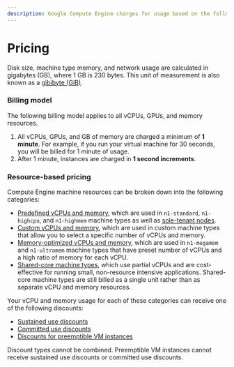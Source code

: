```yaml
---
description: Google Compute Engine charges for usage based on the following price sheet.
---
```


# Pricing

 Disk size, machine type memory, and network usage are calculated in gigabytes \(GB\), where 1 GB is 230 bytes. This unit of measurement is also known as a [gibibyte \(GiB\)](https://wikipedia.org/wiki/Gibibyte).

### Billing model <a id="billingmodel"></a>

The following billing model applies to all vCPUs, GPUs, and memory resources. 

1. All vCPUs, GPUs, and GB of memory are charged a minimum of **1 minute**. For example, if you run your virtual machine for 30 seconds, you will be billed for 1 minute of usage.
2. After 1 minute, instances are charged in **1 second increments**.

### Resource-based pricing <a id="pricing"></a>

Compute Engine machine resources can be broken down into the following categories:

* [Predefined vCPUs and memory](https://cloud.google.com/compute/pricing#predefined), which are used in `n1-standard`, `n1-highcpu`, and `n1-highmem` machine types as well as [sole-tenant nodes](https://cloud.google.com/compute/pricing#nodes).
* [Custom vCPUs and memory](https://cloud.google.com/compute/pricing#custommachinetypepricing), which are used in custom machine types that allow you to select a specific number of vCPUs and memory.
* [Memory-optimized vCPUs and memory](https://cloud.google.com/compute/pricing#memory-optimized), which are used in `n1-megamem` and `n1-ultramem` machine types that have preset number of vCPUs and a high ratio of memory for each vCPU.
* [Shared-core machine types](https://cloud.google.com/compute/pricing#sharedcore), which use partial vCPUs and are cost-effective for running small, non-resource intensive applications. Shared-core machine types are still billed as a single unit rather than as separate vCPU and memory resources.

Your vCPU and memory usage for each of these categories can receive one of the following discounts:

* [Sustained use discounts](https://cloud.google.com/compute/docs/sustained-use-discounts)
* [Committed use discounts](https://cloud.google.com/compute/docs/instances/signing-up-committed-use-discounts)
* [Discounts for preemptible VM instances](https://cloud.google.com/compute/docs/instances/preemptible)

Discount types cannot be combined. Preemptible VM instances cannot receive sustained use discounts or committed use discounts.


